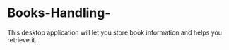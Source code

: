 # Books-Handling-
This desktop application will let you store book information and helps you retrieve it. 
